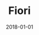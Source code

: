 ---
date: 2018-01-01
title: Fiori
company: SAP
link: https://experience.sap.com/fiori-design-web/
image: ./images/fiori.jpg
description: The original SAP Fiori user interface for web apps based on the SAPUI5 framework. Learn how to design engaging and intuitive apps that can run on any device.

---